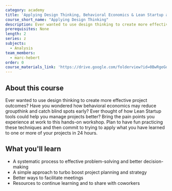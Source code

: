 ```yaml
---
category: academy
title: 'Applying Design Thinking, Behavioral Economics & Lean Startup at Work'
course_short_name: "Applying Design Thinking"
description: Ever wanted to use design thinking to create more effective project outcomes? Plan to have fun practicing these techniques and then commit to trying to apply what youíve learned to one or more of your projects in 24 hours.
prerequisites: None
length: 2
series: z
subjects:
  - Analysis
team_members:
  - marc-hebert
order: 0
course_materials_link: 'https://drive.google.com/folderview?id=0BwRgeGq-b8f9bUx5MFpOT0hsV3c&usp=sharing'
---
```



## About this course

Ever wanted to use design thinking to create more effective project outcomes? Have you wondered how behavioral economics may reduce groupthink and catch blind spots early? Ever thought of how Lean Startup tools could help you manage projects better? Bring the pain points you experience at work to this hands-on workshop. Plan to have fun practicing these techniques and then commit to trying to apply what you have learned to one or more of your projects in 24 hours.

## What you'll learn

* A systematic process to effective problem-solving and better decision-making
* A simple approach to turbo boost project planning and strategy
* Better ways to facilitate meetings
* Resources to continue learning and to share with coworkers